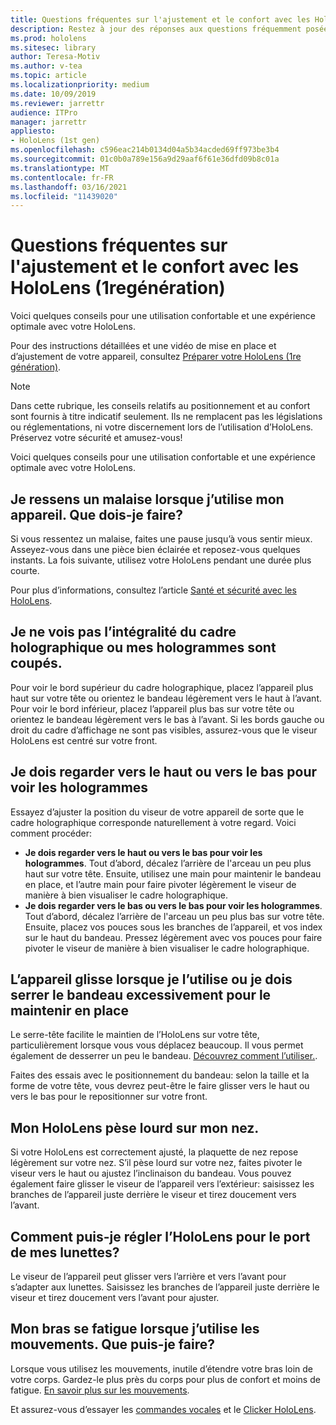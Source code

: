 ```yaml
---
title: Questions fréquentes sur l'ajustement et le confort avec les HoloLens (1regénération)
description: Restez à jour des réponses aux questions fréquemment posées sur l’ajustement de votre appareil HoloLens (1ère génération) de réalité mixte.
ms.prod: hololens
ms.sitesec: library
author: Teresa-Motiv
ms.author: v-tea
ms.topic: article
ms.localizationpriority: medium
ms.date: 10/09/2019
ms.reviewer: jarrettr
audience: ITPro
manager: jarrettr
appliesto:
- HoloLens (1st gen)
ms.openlocfilehash: c596eac214b0134d04a5b34acded69ff973be3b4
ms.sourcegitcommit: 01c0b0a789e156a9d29aaf6f61e36dfd09b8c01a
ms.translationtype: MT
ms.contentlocale: fr-FR
ms.lasthandoff: 03/16/2021
ms.locfileid: "11439020"
---
```

# <a name="hololens-1st-gen-fit-and-comfort-frequently-asked-questions"></a>Questions fréquentes sur l'ajustement et le confort avec les HoloLens (1regénération)

Voici quelques conseils pour une utilisation confortable et une expérience optimale avec votre HoloLens.

Pour des instructions détaillées et une vidéo de mise en place et d’ajustement de votre appareil, consultez [Préparer votre HoloLens (1re génération)](hololens1-setup.md).

> [!NOTE]
> Dans cette rubrique, les conseils relatifs au positionnement et au confort sont fournis à titre indicatif seulement. Ils ne remplacent pas les législations ou réglementations, ni votre discernement lors de l’utilisation d’HoloLens. Préservez votre sécurité et amusez-vous!

Voici quelques conseils pour une utilisation confortable et une expérience optimale avec votre HoloLens.

## <a name="im-experiencing-discomfort-when-i-use-my-device-what-should-i-do"></a>Je ressens un malaise lorsque j’utilise mon appareil. Que dois-je faire?

Si vous ressentez un malaise, faites une pause jusqu’à vous sentir mieux. Asseyez-vous dans une pièce bien éclairée et reposez-vous quelques instants. La fois suivante, utilisez votre HoloLens pendant une durée plus courte.

Pour plus d’informations, consultez l’article [Santé et sécurité avec les HoloLens](https://go.microsoft.com/fwlink/p/?LinkId=746661).

## <a name="i-cant-see-the-whole-holographic-frame-or-my-holograms-are-cut-off"></a>Je ne vois pas l’intégralité du cadre holographique ou mes hologrammes sont coupés.

Pour voir le bord supérieur du cadre holographique, placez l’appareil plus haut sur votre tête ou orientez le bandeau légèrement vers le haut à l’avant. Pour voir le bord inférieur, placez l’appareil plus bas sur votre tête ou orientez le bandeau légèrement vers le bas à l’avant. Si les bords gauche ou droit du cadre d’affichage ne sont pas visibles, assurez-vous que le viseur HoloLens est centré sur votre front.

## <a name="i-need-to-look-up-or-down-to-see-holograms"></a>Je dois regarder vers le haut ou vers le bas pour voir les hologrammes

Essayez d’ajuster la position du viseur de votre appareil de sorte que le cadre holographique corresponde naturellement à votre regard. Voici comment procéder:

- **Je dois regarder vers le haut ou vers le bas pour voir les hologrammes**. Tout d’abord, décalez l’arrière de l'arceau un peu plus haut sur votre tête. Ensuite, utilisez une main pour maintenir le bandeau en place, et l’autre main pour faire pivoter légèrement le viseur de manière à bien visualiser le cadre holographique.
- **Je dois regarder vers le bas ou vers le bas pour voir les hologrammes**. Tout d’abord, décalez l’arrière de l'arceau un peu plus bas sur votre tête. Ensuite, placez vos pouces sous les branches de l’appareil, et vos index sur le haut du bandeau. Pressez légèrement avec vos pouces pour faire pivoter le viseur de manière à bien visualiser le cadre holographique.

## <a name="the-device-slides-down-when-im-using-it-or-i-need-to-make-the-headband-too-tight-to-keep-it-secure"></a>L’appareil glisse lorsque je l’utilise ou je dois serrer le bandeau excessivement pour le maintenir en place

Le serre-tête facilite le maintien de l’HoloLens sur votre tête, particulièrement lorsque vous vous déplacez beaucoup. Il vous permet également de desserrer un peu le bandeau. [Découvrez comment l’utiliser.](hololens1-setup.md#adjust-fit).

Faites des essais avec le positionnement du bandeau: selon la taille et la forme de votre tête, vous devrez peut-être le faire glisser vers le haut ou vers le bas pour le repositionner sur votre front.

## <a name="my-hololens-feels-heavy-on-my-nose"></a>Mon HoloLens pèse lourd sur mon nez.

Si votre HoloLens est correctement ajusté, la plaquette de nez repose légèrement sur votre nez. S’il pèse lourd sur votre nez, faites pivoter le viseur vers le haut ou ajustez l’inclinaison du bandeau. Vous pouvez également faire glisser le viseur de l’appareil vers l’extérieur: saisissez les branches de l’appareil juste derrière le viseur et tirez doucement vers l’avant.

## <a name="how-can-i-adjust-hololens-to-fit-with-my-glasses"></a>Comment puis-je régler l’HoloLens pour le port de mes lunettes?

Le viseur de l’appareil peut glisser vers l’arrière et vers l’avant pour s’adapter aux lunettes. Saisissez les branches de l’appareil juste derrière le viseur et tirez doucement vers l’avant pour ajuster.

## <a name="my-arm-gets-tired-when-i-use-gestures-what-can-i-do"></a>Mon bras se fatigue lorsque j’utilise les mouvements. Que puis-je faire?

Lorsque vous utilisez les mouvements, inutile d’étendre votre bras loin de votre corps. Gardez-le plus près du corps pour plus de confort et moins de fatigue. [En savoir plus sur les mouvements](hololens1-basic-usage.md#use-hololens-with-your-hands).

Et assurez-vous d’essayer les [commandes vocales](hololens-cortana.md) et le [Clicker HoloLens](hololens1-clicker.md).
